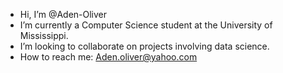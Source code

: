 - Hi, I’m @Aden-Oliver
- I’m currently a Computer Science student at the University of Mississippi.
- I’m looking to collaborate on projects involving data science.
- How to reach me: Aden.oliver@yahoo.com

<!---
Aden-Oliver/Aden-Oliver is a ✨ special ✨ repository because its `README.md` (this file) appears on your GitHub profile.
You can click the Preview link to take a look at your changes.
--->
